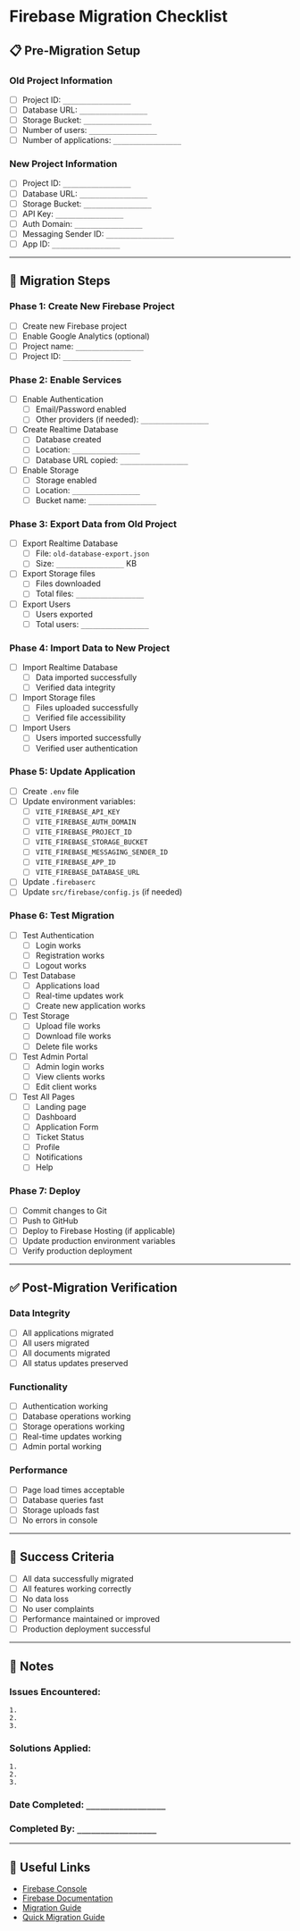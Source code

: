 # Firebase Migration Checklist

## 📋 Pre-Migration Setup

### Old Project Information
- [ ] Project ID: `_________________`
- [ ] Database URL: `_________________`
- [ ] Storage Bucket: `_________________`
- [ ] Number of users: `_________________`
- [ ] Number of applications: `_________________`

### New Project Information
- [ ] Project ID: `_________________`
- [ ] Database URL: `_________________`
- [ ] Storage Bucket: `_________________`
- [ ] API Key: `_________________`
- [ ] Auth Domain: `_________________`
- [ ] Messaging Sender ID: `_________________`
- [ ] App ID: `_________________`

---

## 🔄 Migration Steps

### Phase 1: Create New Firebase Project
- [ ] Create new Firebase project
- [ ] Enable Google Analytics (optional)
- [ ] Project name: `_________________`
- [ ] Project ID: `_________________`

### Phase 2: Enable Services
- [ ] Enable Authentication
  - [ ] Email/Password enabled
  - [ ] Other providers (if needed): `_________________`
- [ ] Create Realtime Database
  - [ ] Database created
  - [ ] Location: `_________________`
  - [ ] Database URL copied: `_________________`
- [ ] Enable Storage
  - [ ] Storage enabled
  - [ ] Location: `_________________`
  - [ ] Bucket name: `_________________`

### Phase 3: Export Data from Old Project
- [ ] Export Realtime Database
  - [ ] File: `old-database-export.json`
  - [ ] Size: `_________________` KB
- [ ] Export Storage files
  - [ ] Files downloaded
  - [ ] Total files: `_________________`
- [ ] Export Users
  - [ ] Users exported
  - [ ] Total users: `_________________`

### Phase 4: Import Data to New Project
- [ ] Import Realtime Database
  - [ ] Data imported successfully
  - [ ] Verified data integrity
- [ ] Import Storage files
  - [ ] Files uploaded successfully
  - [ ] Verified file accessibility
- [ ] Import Users
  - [ ] Users imported successfully
  - [ ] Verified user authentication

### Phase 5: Update Application
- [ ] Create `.env` file
- [ ] Update environment variables:
  - [ ] `VITE_FIREBASE_API_KEY`
  - [ ] `VITE_FIREBASE_AUTH_DOMAIN`
  - [ ] `VITE_FIREBASE_PROJECT_ID`
  - [ ] `VITE_FIREBASE_STORAGE_BUCKET`
  - [ ] `VITE_FIREBASE_MESSAGING_SENDER_ID`
  - [ ] `VITE_FIREBASE_APP_ID`
  - [ ] `VITE_FIREBASE_DATABASE_URL`
- [ ] Update `.firebaserc`
- [ ] Update `src/firebase/config.js` (if needed)

### Phase 6: Test Migration
- [ ] Test Authentication
  - [ ] Login works
  - [ ] Registration works
  - [ ] Logout works
- [ ] Test Database
  - [ ] Applications load
  - [ ] Real-time updates work
  - [ ] Create new application works
- [ ] Test Storage
  - [ ] Upload file works
  - [ ] Download file works
  - [ ] Delete file works
- [ ] Test Admin Portal
  - [ ] Admin login works
  - [ ] View clients works
  - [ ] Edit client works
- [ ] Test All Pages
  - [ ] Landing page
  - [ ] Dashboard
  - [ ] Application Form
  - [ ] Ticket Status
  - [ ] Profile
  - [ ] Notifications
  - [ ] Help

### Phase 7: Deploy
- [ ] Commit changes to Git
- [ ] Push to GitHub
- [ ] Deploy to Firebase Hosting (if applicable)
- [ ] Update production environment variables
- [ ] Verify production deployment

---

## ✅ Post-Migration Verification

### Data Integrity
- [ ] All applications migrated
- [ ] All users migrated
- [ ] All documents migrated
- [ ] All status updates preserved

### Functionality
- [ ] Authentication working
- [ ] Database operations working
- [ ] Storage operations working
- [ ] Real-time updates working
- [ ] Admin portal working

### Performance
- [ ] Page load times acceptable
- [ ] Database queries fast
- [ ] Storage uploads fast
- [ ] No errors in console

---

## 🎯 Success Criteria

- [ ] All data successfully migrated
- [ ] All features working correctly
- [ ] No data loss
- [ ] No user complaints
- [ ] Performance maintained or improved
- [ ] Production deployment successful

---

## 📝 Notes

### Issues Encountered:
```
1. 
2. 
3. 
```

### Solutions Applied:
```
1. 
2. 
3. 
```

### Date Completed: `_________________`
### Completed By: `_________________`

---

## 🔗 Useful Links

- [Firebase Console](https://console.firebase.google.com/)
- [Firebase Documentation](https://firebase.google.com/docs)
- [Migration Guide](./FIREBASE_MIGRATION_GUIDE.md)
- [Quick Migration Guide](./QUICK_MIGRATION_GUIDE.md)


